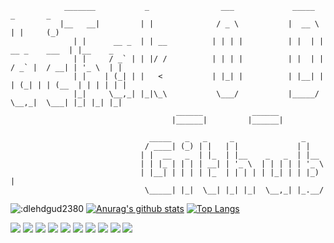 ```
            _______           _                ___             _____                   _       _   
           |__   __|         | |              / _ \           |  __ \                 | |     (_)
              | |      __ _  | | __          | | | |          | |  | |   __ _    ___  | |__    _ 
              | |     / _` | | |/ /          | | | |          | |  | |  / _` |  / __| | '_ \  | |
              | |    | (_| | |   <           | |_| |          | |__| | | (_| | | (__  | | | | | |
              |_|     \__,_| |_|\_\           \___/           |_____/   \__,_|  \___| |_| |_| |_|
                                     ______           ______                                     
                                    |______|         |______|                  

                               _____   _   _     _               _     
                              / ____| (_) | |   | |             | |    
                             | |  __   _  | |_  | |__    _   _  | |__  
                             | | |_ | | | | __| | '_ \  | | | | | '_ \ 
                             | |__| | | | | |_  | | | | | |_| | | |_) |
                              \_____| |_|  \__| |_| |_|  \__,_| |_.__/  
```
![:dlehdgud2380](https://count.getloli.com/get/@:dlehdgud2380)
[![Anurag's github stats](https://github-readme-stats.vercel.app/api?username=dlehdgud2380&hide_rank=True)](https://github.com/anuraghazra/github-readme-stats) [![Top Langs](https://github-readme-stats.vercel.app/api/top-langs/?username=dlehdgud2380&layout=compact)](https://github.com/anuraghazra/github-readme-stats)


<img src="https://img.shields.io/badge/Python-3776AB?style=flat&logo=python&logoColor=white"/>  <img src="https://img.shields.io/badge/Javascript-F7DF1E?style=flat&logo=javascript&logoColor=white"/> <img src="https://img.shields.io/badge/HTML5-E34F26?style=flat&logo=HTML5&logoColor=white"/>
<img src="https://img.shields.io/badge/SQLite-003B57?style=flat&logo=SQLite&logoColor=white"/> <img src="https://img.shields.io/badge/MySQL-003B57?style=flat&logo=MySQL&logoColor=white"/>
<img src="https://img.shields.io/badge/Django-092E20?style=flat&logo=Django&logoColor=white"/> <img src="https://img.shields.io/badge/Flask-000000?style=flat&logo=Flask&logoColor=white"/> <img src="https://img.shields.io/badge/Bootstrap-7952B3?style=flat&logo=Bootstrap&logoColor=white"/>
<img src="https://img.shields.io/badge/Docker-2496ED?style=flat&logo=Docker&logoColor=white"/> <img src="https://img.shields.io/badge/Linux-FCC624?style=flat&logo=Linux&logoColor=white"/> 
